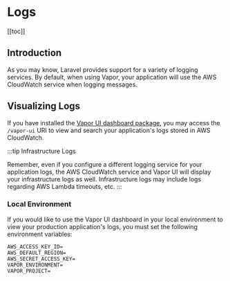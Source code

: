 # Logs

[[toc]]

## Introduction

As you may know, Laravel provides support for a variety of logging services. By default, when using Vapor, your application will use the AWS CloudWatch service when logging messages.

## Visualizing Logs

If you have installed the [Vapor UI dashboard package](./../introduction.html#installing-the-vapor-ui-dashboard), you may access the `/vapor-ui` URI to view and search your application's logs stored in AWS CloudWatch.

:::tip Infrastructure Logs

Remember, even if you configure a different logging service for your application logs, the AWS CloudWatch service and Vapor UI will display your infrastructure logs as well. Infrastructure logs may include logs regarding AWS Lambda timeouts, etc.
:::

### Local Environment

If you would like to use the Vapor UI dashboard in your local environment to view your production application's logs, you must set the following environment variables:

```
AWS_ACCESS_KEY_ID=
AWS_DEFAULT_REGION=
AWS_SECRET_ACCESS_KEY=
VAPOR_ENVIRONMENT=
VAPOR_PROJECT=
```
